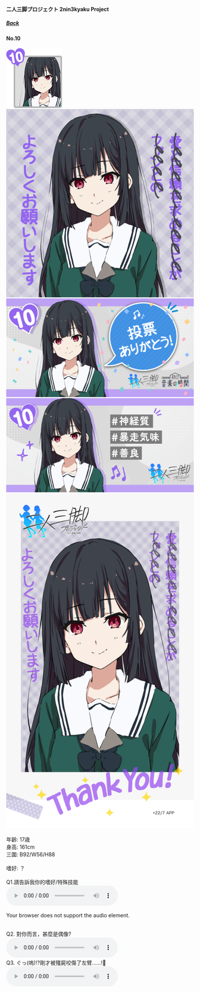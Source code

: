 #### 二人三脚プロジェクト 2nin3kyaku Project
##### [Back](2nin3kyaku_List.md)

#### No.10
<img src="../../../Img/Nanaon/2nin3kyaku/10/10_thumb.png"><br>
<img src="../../../Img/Nanaon/2nin3kyaku/10/10_main.png"><br>
<img src="../../../Img/Nanaon/2nin3kyaku/10/10_thanks.png"><br>
<img src="../../../Img/Nanaon/2nin3kyaku/10/10_desc.png"><br>
<img src="../../../Img/Nanaon/2nin3kyaku/10/10_wallpaper.jpg"><br>
<br>
年齡: 17歳<br>
身高: 161cm<br>
三圍: B92/W56/H88<br>
<br>
嗜好: ？<br>
<br>
Q1.請告訴我你的嗜好/特殊技能<br>
<audio controls="controls">
  <source type="audio/mp3" src="../../../Resources/2nin3kyaku/No10_voice_1.mp3"></source>
  <p>Your browser does not support the audio element.</p>
</audio><br>
Q2. 對你而言，甚麼是偶像? <br>
<audio controls="controls">
  <source type="audio/mp3" src="../../../Resources/2nin3kyaku/No10_voice_2.mp3"></source>
  <p>Your browser does not support the audio element.</p>
</audio><br>
Q3. ぐっ(嗚)!?剛才被殭屍咬傷了左臂……!🧟 <br>
<audio controls="controls">
  <source type="audio/mp3" src="../../../Resources/2nin3kyaku/No10_voice_3.mp3"></source>
  <p>Your browser does not support the audio element.</p>
</audio><br>